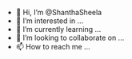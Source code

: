 - 👋 Hi, I’m @ShanthaSheela
- 👀 I’m interested in ...
- 🌱 I’m currently learning ...
- 💞️ I’m looking to collaborate on ...
- 📫 How to reach me ...

<!---
ShanthaSheela/ShanthaSheela is a ✨ special ✨ repository because its `README.md` (this file) appears on your GitHub profile.
You can click the Preview link to take a look at your changes.
--->
